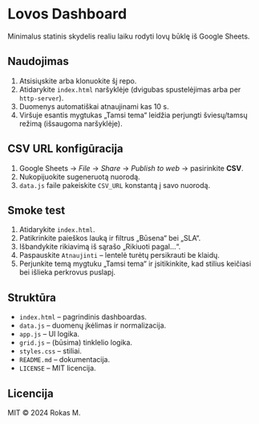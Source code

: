 # Lovos Dashboard

Minimalus statinis skydelis realiu laiku rodyti lovų būklę iš Google Sheets.

## Naudojimas
1. Atsisiųskite arba klonuokite šį repo.
2. Atidarykite `index.html` naršyklėje (dvigubas spustelėjimas arba per `http-server`).
3. Duomenys automatiškai atnaujinami kas 10 s.
4. Viršuje esantis mygtukas „Tamsi tema“ leidžia perjungti šviesų/tamsų režimą (išsaugoma naršyklėje).

## CSV URL konfigūracija
1. Google Sheets → *File* → *Share* → *Publish to web* → pasirinkite **CSV**.
2. Nukopijuokite sugeneruotą nuorodą.
3. `data.js` faile pakeiskite `CSV_URL` konstantą į savo nuorodą.

## Smoke test
1. Atidarykite `index.html`.
2. Patikrinkite paieškos lauką ir filtrus „Būsena“ bei „SLA“.
3. Išbandykite rikiavimą iš sąrašo „Rikiuoti pagal…“.
4. Paspauskite `Atnaujinti` – lentelė turėtų persikrauti be klaidų.
5. Perjunkite temą mygtuku „Tamsi tema“ ir įsitikinkite, kad stilius keičiasi bei išlieka perkrovus puslapį.

## Struktūra
- `index.html` – pagrindinis dashboardas.
- `data.js` – duomenų įkėlimas ir normalizacija.
- `app.js` – UI logika.
- `grid.js` – (būsima) tinklelio logika.
- `styles.css` – stiliai.
- `README.md` – dokumentacija.
- `LICENSE` – MIT licencija.

## Licencija
MIT © 2024 Rokas M.
